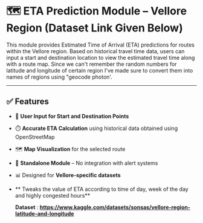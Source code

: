 # 🗺️ ETA Prediction Module – Vellore Region (Dataset Link Given Below)

This module provides Estimated Time of Arrival (ETA) predictions for routes within the Vellore region. Based on historical travel time data, users can input a start and destination location to view the estimated travel time along with a route map. Since we can't remember the random numbers for latitude and longitude of certain region I've made sure to convert them into names of regions using "geocode photon'.

---

## ✅ Features

- 📍 **User Input for Start and Destination Points**
- ⏱️ **Accurate ETA Calculation** using historical data obtained using OpenStreetMap
- 🗺️ **Map Visualization** for the selected route
- 🧭 **Standalone Module** – No integration with alert systems
- 📊 Designed for **Vellore-specific datasets**
- ** Tweaks the value of ETA according to time of day, week of the day and highly congested hours**

  **Dataset** :
  **https://www.kaggle.com/datasets/sonsas/vellore-region-latitude-and-longitude**
  
